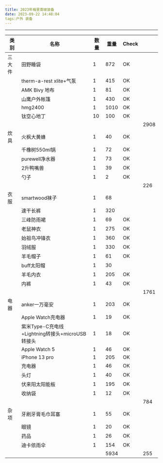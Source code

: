 ```yaml
---
title: 2023年梅里南坡装备
date: 2023-09-22 14:48:04
tags:户外 装备
---
```

---
| **类别** | **名称**                                        | **数量** | **重量** | **Check** |      |
| -------- | ----------------------------------------------- | -------- | -------- | --------- | ---- |
| 三大件   | 田野睡袋                                        | 1        | 872      | OK        |      |
|          | therm-a-rest xlite+气泵                         | 1        | 415      | OK        |      |
|          | AMK Bivy 地布                                   | 1        | 81       | OK        |      |
|          | 山鹰户外帐篷                                    | 1        | 430      | OK        |      |
|          | hmg2400                                         | 1        | 1010     | OK        |      |
|          | 钛空心地丁                                      | 10       | 100      | OK        |      |
|          |                                                 |          |          |           | 2908 |
| 炊具     | 火枫大黄蜂                                      | 1        | 40       | OK        |      |
|          | 千橡树550ml锅                                   | 1        | 72       | OK        |      |
|          | purewell净水器                                  | 1        | 73       | OK        |      |
|          | 2升鸭嘴兽                                       | 1        | 39       | OK        |      |
|          | 勺子                                            | 1        | 2        | OK        |      |
|          |                                                 |          |          |           | 226  |
| 衣服     | smartwood袜子                                   | 1        | 68       |           |      |
|          | 速干长裤                                        | 1        | 320      |           |      |
|          | 三峰防雨裙                                      | 1        | 69       | OK        |      |
|          | 老鼠神衣                                        | 1        | 275      | OK        |      |
|          | 始祖鸟冲锋衣                                    | 1        | 360      | OK        |      |
|          | 羽绒服                                          | 1        | 330      | OK        |      |
|          | 羊毛帽子                                        | 1        | 61       | OK        |      |
|          | buff太阳帽                                      | 1        | 30       |           |      |
|          | 羊毛内衣                                        | 1        | 205      | OK        |      |
|          | 内裤                                            | 1        | 43       | OK        |      |
|          |                                                 |          |          |           | 1761 |
| 电器     | anker一万毫安                                   | 1        | 203      | OK        |      |
|          | Apple Watch充电器                               | 1        | 19       | OK        |      |
|          | 紫米Type-C充电线+Lightning转接头+microUSB转接头 | 1        | 18       | OK        |      |
|          | Apple Watch 5                                   | 1        | 46       | OK        |      |
|          | iPhone 13 pro                                   | 1        | 205      | OK        |      |
|          | 充电器                                          | 1        | 46       | OK        |      |
|          | 头灯                                            | 1        | 40       | OK        |      |
|          | 伏来阳太阳能板                                  | 1        | 195      | OK        |      |
|          | 收纳袋                                          | 1        | 12       | OK        |      |
|          |                                                 |          |          |           | 784  |
| 杂项     | 牙刷牙膏毛巾耳塞                                | 1        | 55       | OK        |      |
|          | 眼镜                                            | 1        | 20       | OK        |      |
|          | 药品                                            | 1        | 26       | OK        |      |
|          | 迪卡侬雨伞                                      | 1        | 154      | OK        |      |
|          |                                                 |          | 5934     |           | 255  |